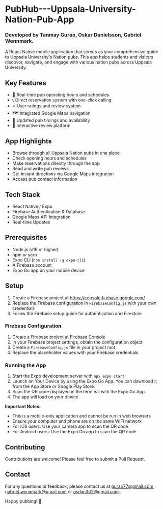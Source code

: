 # PubHub---Uppsala-University-Nation-Pub-App
### Developed by Tanmay Gurao, Oskar Danielsson, Gabriel Wennmark.


A React Native mobile application that serves as your comprehensive guide to Uppsala University's Nation pubs. This app helps students and visitors discover, navigate, and engage with various nation pubs across Uppsala University.

## Key Features
- 🍺 Real-time pub operating hours and schedules
- 📞 Direct reservation system with one-click calling
- ⭐ User ratings and review system
- 🗺️ Integrated Google Maps navigation
- 📅 Updated pub timings and availability
- 💬 Interactive review platform

## App Highlights
- Browse through all Uppsala Nation pubs in one place
- Check opening hours and schedules
- Make reservations directly through the app
- Read and write pub reviews
- Get instant directions via Google Maps integration
- Access pub contact information

## Tech Stack
- React Native / Expo
- Firebase Authentication & Database
- Google Maps API Integration
- Real-time Updates


## Prerequisites
- Node.js (v16 or higher)
- npm or yarn
- Expo CLI (`npm install -g expo-cli`)
- A Firebase account
- Expo Go app on your mobile device

## Setup
1. Create a Firebase project at https://console.firebase.google.com/
2. Replace the Firebase configuration in `FirebaseConfig.js` with your own credentials
3. Follow the Firebase setup guide for authentication and Firestore

### Firebase Configuration
1. Create a Firebase project at [Firebase Console](https://console.firebase.google.com/)
2. In your Firebase project settings, obtain the configuration object
3. Create a `FirebaseConfig.js` file in your project root
4. Replace the placeholder values with your Firebase credentials

### Running the App
1. Start the Expo development server with `npx expo start`
2. Launch on Your Device by using the Expo Go App. You can download it from the App Store or Google Play Store.
3. Scan the QR code displayed in the terminal with the Expo Go App.
4. The app will load on your device.

**Important Notes:**
- This is a mobile-only application and cannot be run in web browsers
- Ensure your computer and phone are on the same WiFi network
- For iOS users: Use your camera app to scan the QR code
- For Android users: Use the Expo Go app to scan the QR code

## Contributing
Contributions are welcome! Please feel free to submit a Pull Request.

## Contact
For any questions or feedback, please contact us at [gurao77@gmail.com](mailto:gurao77@gmail.com), [gabriel.wennmark@gmail.com](mailto:gabriel.wennmark@gmail.com) or [osdan002@gmail.com](mailto:osdan002@gmail.com)..

Happy pubbing! 🍻
